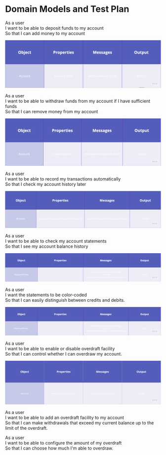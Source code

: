 # Domain Models and Test Plan

As a user\
I want to be able to deposit funds to my account \
So that I can add money to my account

![Domain model for user stories nº1](images/user-stories-domain-model-1.png)

As a user\
I want to be able to withdraw funds from my account if I have sufficient funds\
So that I can remove money from my account

![Domain model for user stories nº2](images/user-stories-domain-model-2.png)

As a user\
I want to be able to record my transactions automatically\
So that I check my account history later

![Domain model for user stories nº3](images/user-stories-domain-model-3.png)

As a user\
I want to be able to check my account statements\
So that I see my account balance history

![Domain model for user stories nº4](images/user-stories-domain-model-4.png)

As a user\
I want the statements to be color-coded\
So that I can easily distinguish between credits and debits.

![Domain model for user stories nº4](images/user-stories-domain-model-4.png)

As a user\
I want to be able to enable or disable overdraft facility\
So that I can control whether I can overdraw my account.

![Domain model for user stories nº5](images/user-stories-domain-model-5.png)

As a user\
I want to be able to add an overdraft facility to my account\
So that I can make withdrawals that exceed my current balance up to the limit of the overdraft.

As a user\
I want to be able to configure the amount of my overdraft\
So that I can choose how much I'm able to overdraw.
